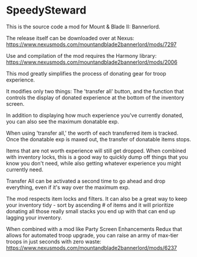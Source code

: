 # SpeedySteward

This is the source code a mod for Mount & Blade II: Bannerlord.

The release itself can be downloaded over at Nexus: https://www.nexusmods.com/mountandblade2bannerlord/mods/7297

Use and compilation of the mod requires the Harmony library: https://www.nexusmods.com/mountandblade2bannerlord/mods/2006

This mod greatly simplifies the process of donating gear for troop experience.

It modifies only two things: The 'transfer all' button, and the function that controls the display of donated experience at the bottom of the inventory screen.

In addition to displaying how much experience you've currently donated, you can also see the maximum donatable exp.

When using 'transfer all,' the worth of each transferred item is tracked. Once the donatable exp is maxed out, the transfer of donatable items stops.

Items that are not worth experience will still get dropped. When combined with inventory locks, this is a good way to quickly dump off things that you know you don't need, while also getting whatever experience you might currently need.

Transfer All can be activated a second time to go ahead and drop everything, even if it's way over the maximum exp.

The mod respects item locks and filters. It can also be a great way to keep your inventory tidy - sort by ascending # of items and it will prioritize donating all those really small stacks you end up with that can end up lagging your inventory.

When combined with a mod like Party Screen Enhancements Redux that allows for automated troop upgrade, you can raise an army of max-tier troops in just seconds with zero waste: https://www.nexusmods.com/mountandblade2bannerlord/mods/6237
